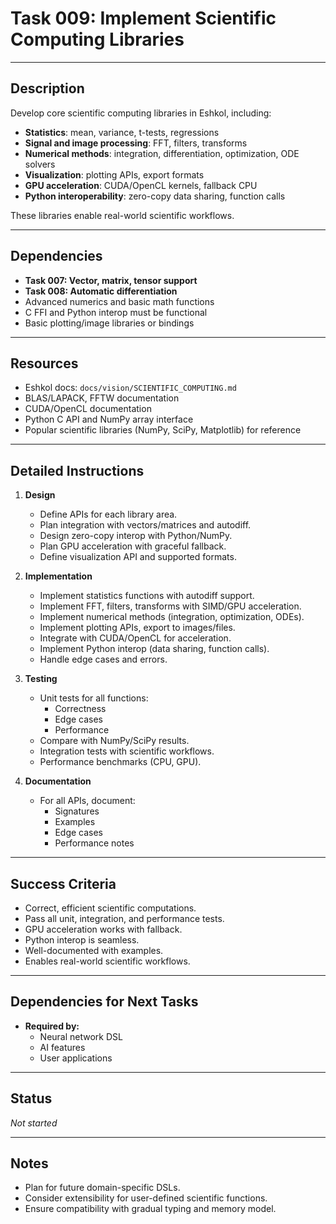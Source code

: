 # Task 009: Implement Scientific Computing Libraries

---

## Description

Develop core scientific computing libraries in Eshkol, including:

- **Statistics**: mean, variance, t-tests, regressions
- **Signal and image processing**: FFT, filters, transforms
- **Numerical methods**: integration, differentiation, optimization, ODE solvers
- **Visualization**: plotting APIs, export formats
- **GPU acceleration**: CUDA/OpenCL kernels, fallback CPU
- **Python interoperability**: zero-copy data sharing, function calls

These libraries enable real-world scientific workflows.

---

## Dependencies

- **Task 007: Vector, matrix, tensor support**
- **Task 008: Automatic differentiation**
- Advanced numerics and basic math functions
- C FFI and Python interop must be functional
- Basic plotting/image libraries or bindings

---

## Resources

- Eshkol docs: `docs/vision/SCIENTIFIC_COMPUTING.md`
- BLAS/LAPACK, FFTW documentation
- CUDA/OpenCL documentation
- Python C API and NumPy array interface
- Popular scientific libraries (NumPy, SciPy, Matplotlib) for reference

---

## Detailed Instructions

1. **Design**

   - Define APIs for each library area.
   - Plan integration with vectors/matrices and autodiff.
   - Design zero-copy interop with Python/NumPy.
   - Plan GPU acceleration with graceful fallback.
   - Define visualization API and supported formats.

2. **Implementation**

   - Implement statistics functions with autodiff support.
   - Implement FFT, filters, transforms with SIMD/GPU acceleration.
   - Implement numerical methods (integration, optimization, ODEs).
   - Implement plotting APIs, export to images/files.
   - Integrate with CUDA/OpenCL for acceleration.
   - Implement Python interop (data sharing, function calls).
   - Handle edge cases and errors.

3. **Testing**

   - Unit tests for all functions:
     - Correctness
     - Edge cases
     - Performance
   - Compare with NumPy/SciPy results.
   - Integration tests with scientific workflows.
   - Performance benchmarks (CPU, GPU).

4. **Documentation**

   - For all APIs, document:
     - Signatures
     - Examples
     - Edge cases
     - Performance notes

---

## Success Criteria

- Correct, efficient scientific computations.
- Pass all unit, integration, and performance tests.
- GPU acceleration works with fallback.
- Python interop is seamless.
- Well-documented with examples.
- Enables real-world scientific workflows.

---

## Dependencies for Next Tasks

- **Required by:**  
  - Neural network DSL  
  - AI features  
  - User applications

---

## Status

_Not started_

---

## Notes

- Plan for future domain-specific DSLs.
- Consider extensibility for user-defined scientific functions.
- Ensure compatibility with gradual typing and memory model.
